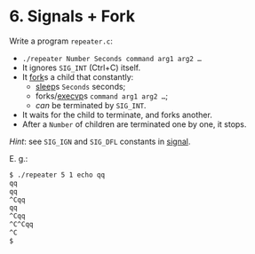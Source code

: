 # 6. Signals + Fork

Write a program `repeater.c`:

* `./repeater Number Seconds command arg1 arg2 …`
* It ignores `SIG_INT` (Ctrl+C) itself.
* It [fork](https://man7.org/linux/man-pages/man2/fork.2.html)s a child that constantly:
   * [sleep](https://man7.org/linux/man-pages/man3/sleep.3.html)s `Seconds` seconds;
   * forks/[execvp](https://man7.org/linux/man-pages/man3/execvp.3.html)s `command arg1 arg2 …`;
   * _can_ be terminated by `SIG_INT`.
* It waits for the child to terminate, and forks another.
* After a `Number` of children are terminated one by one, it stops.

_Hint_: see `SIG_IGN` and `SIG_DFL` constants in [signal](https://man7.org/linux/man-pages/man2/signal.2.html).

E. g.:
```bash
$ ./repeater 5 1 echo qq
qq
qq
^Cqq
qq
^Cqq
^C^Cqq
^C
$ 
```
